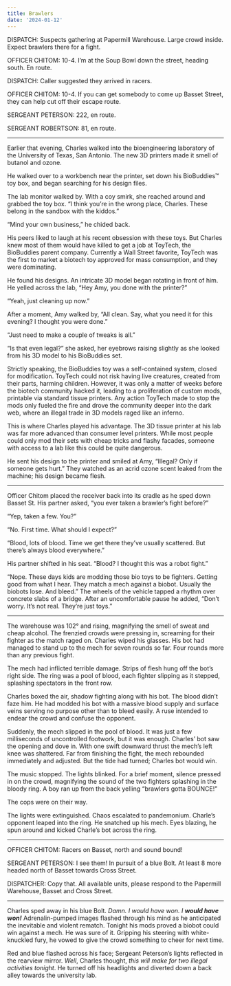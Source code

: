 ```yaml
---
title: Brawlers
date: '2024-01-12'
---
```


DISPATCH: Suspects gathering at Papermill Warehouse. Large crowd inside. Expect brawlers there for a fight.

OFFICER CHITOM: 10-4. I’m at the Soup Bowl down the street, heading south. En route.

DISPATCH: Caller suggested they arrived in racers.

OFFICER CHITOM: 10-4. If you can get somebody to come up Basset Street, they can help cut off their escape route.

SERGEANT PETERSON: 222, en route.

SERGEANT ROBERTSON: 81, en route.

---- 

Earlier that evening, Charles walked into the bioengineering laboratory of the University of Texas, San Antonio. The new 3D printers made it smell of butanol and ozone. 

He walked over to a workbench near the printer, set down his BioBuddies™ toy box, and began searching for his design files. 

The lab monitor walked by. With a coy smirk, she reached around and grabbed the toy box. “I think you’re in the wrong place, Charles. These belong in the sandbox with the kiddos.”

“Mind your own business,” he chided back.

His peers liked to laugh at his recent obsession with these toys. But Charles knew most of them would have killed to get a job at ToyTech, the BioBuddies parent company. Currently a Wall Street favorite, ToyTech was the first to market a biotech toy approved for mass consumption, and they were dominating. 

He found his designs. An intricate 3D model began rotating in front of him. He yelled across the lab, “Hey Amy, you done with the printer?”

“Yeah, just cleaning up now.”  

After a moment, Amy walked by, “All clean. Say, what you need it for this evening? I thought you were done.”

“Just need to make a couple of tweaks is all.”

“Is that even legal?” she asked, her eyebrows raising slightly as she looked from his 3D model to his BioBuddies set.

Strictly speaking, the BioBuddies toy was a self-contained system, closed for modification. ToyTech could not risk having live creatures, created from their parts, harming children. However, it was only a matter of weeks before the biotech community hacked it, leading to a proliferation of custom mods, printable via standard tissue printers. Any action ToyTech made to stop the mods only fueled the fire and drove the community deeper into the dark web, where an illegal trade in 3D models raged like an inferno.

This is where Charles played his advantage. The 3D tissue printer at his lab was far more advanced than consumer level printers. While most people could only mod their sets with cheap tricks and flashy facades, someone with access to a lab like this could be quite dangerous. 

He sent his design to the printer and smiled at Amy, “Illegal? Only if someone gets hurt.” They watched as an acrid ozone scent leaked from the machine; his design became flesh.

---- 

Officer Chitom placed the receiver back into its cradle as he sped down Basset St. His partner asked, “you ever taken a brawler’s fight before?”

“Yep, taken a few. You?”

“No. First time. What should I expect?”

“Blood, lots of blood. Time we get there they’ve usually scattered. But there’s always blood everywhere.”

His partner shifted in his seat. “Blood? I thought this was a robot fight.”

“Nope. These days kids are modding those bio toys to be fighters. Getting good from what I hear. They match a mech against a biobot. Usually the biobots lose. And bleed.” The wheels of the vehicle tapped a rhythm over concrete slabs of a bridge. After an uncomfortable pause he added, “Don’t worry. It’s not real. They’re just toys.”

---- 

The warehouse was 102° and rising, magnifying the smell of sweat and cheap alcohol. The frenzied crowds were pressing in, screaming for their fighter as the match raged on. Charles wiped his glasses. His bot had managed to stand up to the mech for seven rounds so far. Four rounds more than any previous fight. 

The mech had inflicted terrible damage. Strips of flesh hung off the bot’s right side. The ring was a pool of blood, each fighter slipping as it stepped, splashing spectators in the front row. 

Charles boxed the air, shadow fighting along with his bot. The blood didn’t faze him. He had modded his bot with a massive blood supply and surface veins serving no purpose other than to bleed easily. A ruse intended to endear the crowd and confuse the opponent.

Suddenly, the mech slipped in the pool of blood. It was just a few milliseconds of uncontrolled footwork, but it was enough. Charles’ bot saw the opening and dove in. With one swift downward thrust the mech’s left knee was shattered. Far from finishing the fight, the mech rebounded immediately and adjusted. But the tide had turned; Charles bot would win.

The music stopped. The lights blinked. For a brief moment, silence pressed in on the crowd, magnifying the sound of the two fighters splashing in the bloody ring. A boy ran up from the back yelling “brawlers gotta BOUNCE!”

The cops were on their way.

The lights were extinguished. Chaos escalated to pandemonium. Charle’s opponent leaped into the ring. He snatched up his mech. Eyes blazing, he spun around and kicked Charle’s bot across the ring.

---- 

OFFICER CHITOM: Racers on Basset, north and sound bound!

SERGEANT PETERSON: I see them! In pursuit of a blue Bolt. At least 8 more headed north of Basset towards Cross Street.

DISPATCHER: Copy that. All available units, please respond to the Papermill Warehouse, Basset and Cross Street.

---- 

Charles sped away in his blue Bolt. _Damn. I would have won. I **would have won!**_ Adrenalin-pumped images flashed through his mind as he anticipated the inevitable and violent rematch. Tonight his mods proved a biobot could win against a mech. He was sure of it. Gripping his steering with white-knuckled fury, he vowed to give the crowd something to cheer for next time.

Red and blue flashed across his face; Sergeant Peterson’s lights reflected in the rearview mirror. _Well_, Charles thought, _this will make for two illegal activities tonight_. He turned off his headlights and diverted down a back alley towards the university lab.
